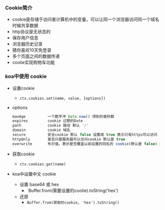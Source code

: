 ### Cookie简介

- cookie是存储于访问者计算机中的变量。可以让同一个浏览器访问同一个域名时候共享数据
- http协议是无状态的
- 保存用户信息
- 浏览器历史记录
- 猜你喜欢10天免登录
- 多个页面之间的数据传递
- coolie实现购物车功能

### koa中使用 cookie

- 设置cookie
  - `ctx.cookies.set(name, value, [options])`

- options

  ```js
  maxAge          一个数字冲 Date.now() 得到的毫秒数
  expires         cookie 过期的Date
  path            cookie 路径 默认 '/'
  domain          cookie 域名
  secure          安全cookie 默认 false 设置成 true 表示只有https可以访问
  httpOnly        是否只是服务器可以访问cookie 默认是 true
  overwrite       布尔值，表示是否覆盖以前设置的同名的 cookie(默认是 false) 如果是 true ，在同一个请求设置相同名称的所有 cookie (不管路径或域)是否在设置此 cookie 时从 Set-Cookie 标头中过滤掉
  ```

- 获取cookie

  - `ctx.cookies.get(name)`

- koa中设置中文 cookie

  - 设置 base64 或 hex
    - `Buffer.from(需要设置的coolie).toString('hex')
  - 还原
    - `Buffer.from(获取的cookie, 'hex').toString()`


